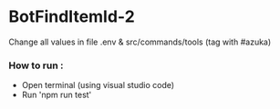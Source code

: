 # BotFindItemId-2

Change all values in file .env & src/commands/tools (tag with #azuka)
### How to run :
- Open terminal (using visual studio code)
- Run 'npm run test'
